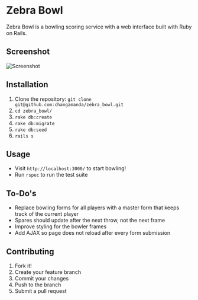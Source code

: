 # Zebra Bowl

Zebra Bowl is a bowling scoring service with a web interface built with Ruby on Rails.

## Screenshot
![Screenshot](http://i.imgur.com/lwpcbbG.jpg)

## Installation
1. Clone the repository: `git clone git@github.com:changamanda/zebra_bowl.git`
2. `cd zebra_bowl/`
3. `rake db:create`
4. `rake db:migrate`
5. `rake db:seed`
6. `rails s`

## Usage
* Visit `http://localhost:3000/` to start bowling!
* Run `rspec` to run the test suite

## To-Do's
* Replace bowling forms for all players with a master form that keeps track of the current player
* Spares should update after the next throw, not the next frame
* Improve styling for the bowler frames
* Add AJAX so page does not reload after every form submission

## Contributing

1. Fork it!
2. Create your feature branch
3. Commit your changes
4. Push to the branch
5. Submit a pull request
